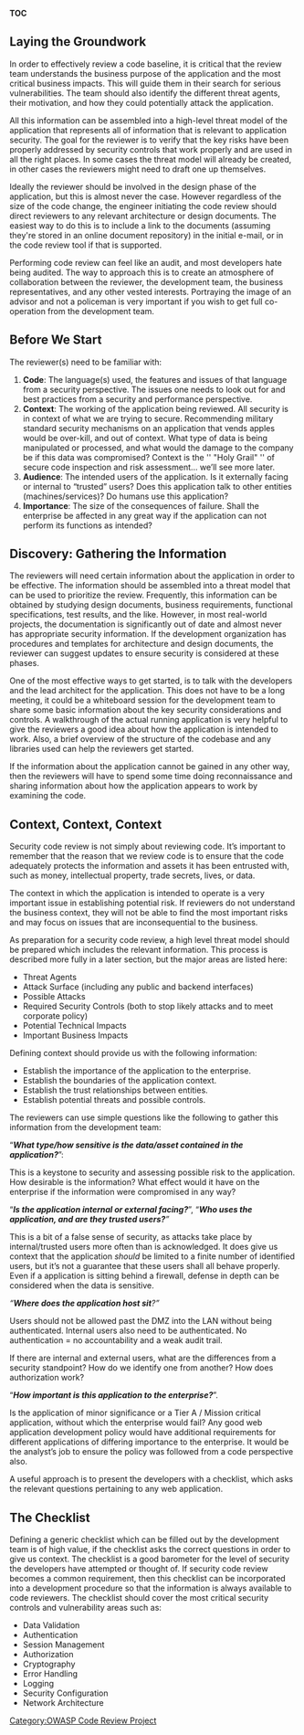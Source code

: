 __TOC__

## Laying the Groundwork

In order to effectively review a code baseline, it is critical that the
review team understands the business purpose of the application and the
most critical business impacts. This will guide them in their search for
serious vulnerabilities. The team should also identify the different
threat agents, their motivation, and how they could potentially attack
the application.

All this information can be assembled into a high-level threat model of
the application that represents all of information that is relevant to
application security. The goal for the reviewer is to verify that the
key risks have been properly addressed by security controls that work
properly and are used in all the right places. In some cases the threat
model will already be created, in other cases the reviewers might need
to draft one up themselves.

Ideally the reviewer should be involved in the design phase of the
application, but this is almost never the case. However regardless of
the size of the code change, the engineer initiating the code review
should direct reviewers to any relevant architecture or design
documents. The easiest way to do this is to include a link to the
documents (assuming they're stored in an online document repository) in
the initial e-mail, or in the code review tool if that is supported.

Performing code review can feel like an audit, and most developers hate
being audited. The way to approach this is to create an atmosphere of
collaboration between the reviewer, the development team, the business
representatives, and any other vested interests. Portraying the image of
an advisor and not a policeman is very important if you wish to get full
co-operation from the development team.

## Before We Start

The reviewer(s) need to be familiar with:

1.  **Code**: The language(s) used, the features and issues of that
    language from a security perspective. The issues one needs to look
    out for and best practices from a security and performance
    perspective.
2.  **Context**: The working of the application being reviewed. All
    security is in context of what we are trying to secure. Recommending
    military standard security mechanisms on an application that vends
    apples would be over-kill, and out of context. What type of data is
    being manipulated or processed, and what would the damage to the
    company be if this data was compromised? Context is the '' "Holy
    Grail" '' of secure code inspection and risk assessment… we’ll see
    more later.
3.  **Audience**: The intended users of the application. Is it
    externally facing or internal to “trusted” users? Does this
    application talk to other entities (machines/services)? Do humans
    use this application?
4.  **Importance**: The size of the consequences of failure. Shall the
    enterprise be affected in any great way if the application can not
    perform its functions as intended?

## Discovery: Gathering the Information

The reviewers will need certain information about the application in
order to be effective. The information should be assembled into a threat
model that can be used to prioritize the review. Frequently, this
information can be obtained by studying design documents, business
requirements, functional specifications, test results, and the like.
However, in most real-world projects, the documentation is significantly
out of date and almost never has appropriate security information. If
the development organization has procedures and templates for
architecture and design documents, the reviewer can suggest updates to
ensure security is considered at these phases.

One of the most effective ways to get started, is to talk with the
developers and the lead architect for the application. This does not
have to be a long meeting, it could be a whiteboard session for the
development team to share some basic information about the key security
considerations and controls. A walkthrough of the actual running
application is very helpful to give the reviewers a good idea about how
the application is intended to work. Also, a brief overview of the
structure of the codebase and any libraries used can help the reviewers
get started.

If the information about the application cannot be gained in any other
way, then the reviewers will have to spend some time doing
reconnaissance and sharing information about how the application appears
to work by examining the code.

## Context, Context, Context

Security code review is not simply about reviewing code. It’s important
to remember that the reason that we review code is to ensure that the
code adequately protects the information and assets it has been
entrusted with, such as money, intellectual property, trade secrets,
lives, or data.

The context in which the application is intended to operate is a very
important issue in establishing potential risk. If reviewers do not
understand the business context, they will not be able to find the most
important risks and may focus on issues that are inconsequential to the
business.

As preparation for a security code review, a high level threat model
should be prepared which includes the relevant information. This process
is described more fully in a later section, but the major areas are
listed here:

  - Threat Agents
  - Attack Surface (including any public and backend interfaces)
  - Possible Attacks
  - Required Security Controls (both to stop likely attacks and to meet
    corporate policy)
  - Potential Technical Impacts
  - Important Business Impacts

Defining context should provide us with the following information:

  - Establish the importance of the application to the enterprise.
  - Establish the boundaries of the application context.
  - Establish the trust relationships between entities.
  - Establish potential threats and possible controls.

The reviewers can use simple questions like the following to gather this
information from the development team:

“***What type/how sensitive is the data/asset contained in the
application?***”:

This is a keystone to security and assessing possible risk to the
application. How desirable is the information? What effect would it have
on the enterprise if the information were compromised in any way?

“***Is the application internal or external facing?***”, “***Who uses
the application, and are they trusted users?**”*

This is a bit of a false sense of security, as attacks take place by
internal/trusted users more often than is acknowledged. It does give us
context that the application *should* be limited to a finite number of
identified users, but it’s not a guarantee that these users shall all
behave properly. Even if a application is sitting behind a firewall,
defense in depth can be considered when the data is sensitive.

*“**Where does the application host sit**?”*

Users should not be allowed past the DMZ into the LAN without being
authenticated. Internal users also need to be authenticated. No
authentication = no accountability and a weak audit trail.

If there are internal and external users, what are the differences from
a security standpoint? How do we identify one from another? How does
authorization work?

“***How important is this application to the enterprise?***”.

Is the application of minor significance or a Tier A / Mission critical
application, without which the enterprise would fail? Any good web
application development policy would have additional requirements for
different applications of differing importance to the enterprise. It
would be the analyst’s job to ensure the policy was followed from a code
perspective also.

A useful approach is to present the developers with a checklist, which
asks the relevant questions pertaining to any web application.

## The Checklist

Defining a generic checklist which can be filled out by the development
team is of high value, if the checklist asks the correct questions in
order to give us context. The checklist is a good barometer for the
level of security the developers have attempted or thought of. If
security code review becomes a common requirement, then this checklist
can be incorporated into a development procedure so that the information
is always available to code reviewers. The checklist should cover the
most critical security controls and vulnerability areas such as:

  - Data Validation
  - Authentication
  - Session Management
  - Authorization
  - Cryptography
  - Error Handling
  - Logging
  - Security Configuration
  - Network Architecture

[Category:OWASP Code Review
Project](Category:OWASP_Code_Review_Project "wikilink")